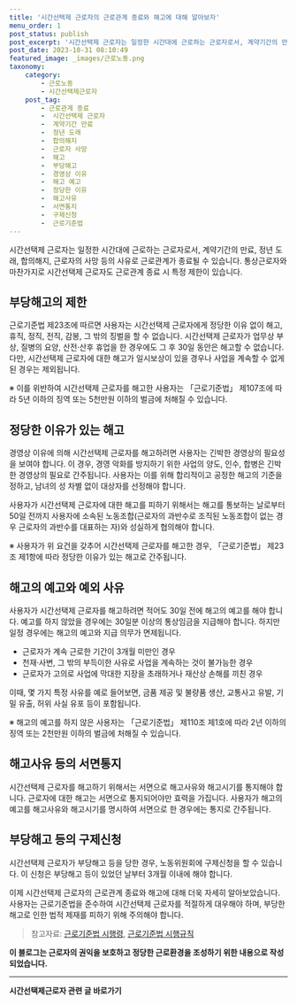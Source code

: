 ```yaml
---
title: '시간선택제 근로자의 근로관계 종료와 해고에 대해 알아보자'
menu_order: 1
post_status: publish
post_excerpt: '시간선택제 근로자는 일정한 시간대에 근로하는 근로자로서, 계약기간의 만료, 정년 도래, 합의해지, 근로자의 사망 등의 사유로 근로관계가 종료될 수 있습니다. 통상근로자와 마찬가지로 시간선택제 근로자도 근로관계 종료 시 특정 제한이 있습니다.'
post_date: 2023-10-31 08:10:49
featured_image: _images/근로노동.png
taxonomy:
    category:
        - 근로노동
        - 시간선택제근로자
    post_tag:
        - 근로관계 종료
        -  시간선택제 근로자
        -  계약기간 만료
        -  정년 도래
        -  합의해지
        -  근로자 사망
        -  해고
        -  부당해고
        -  경영상 이유
        -  해고 예고
        -  정당한 이유
        -  해고사유
        -  서면통지
        -  구제신청
        -  근로기준법
---
```




시간선택제 근로자는 일정한 시간대에 근로하는 근로자로서, 계약기간의 만료, 정년 도래, 합의해지, 근로자의 사망 등의 사유로 근로관계가 종료될 수 있습니다. 통상근로자와 마찬가지로 시간선택제 근로자도 근로관계 종료 시 특정 제한이 있습니다.

## 부당해고의 제한

근로기준법 제23조에 따르면 사용자는 시간선택제 근로자에게 정당한 이유 없이 해고, 휴직, 정직, 전직, 감봉, 그 밖의 징벌을 할 수 없습니다. 시간선택제 근로자가 업무상 부상, 질병의 요양, 산전·산후 휴업을 한 경우에도 그 후 30일 동안은 해고할 수 없습니다. 다만, 시간선택제 근로자에 대한 해고가 일시보상이 있을 경우나 사업을 계속할 수 없게 된 경우는 제외됩니다.

※ 이를 위반하여 시간선택제 근로자를 해고한 사용자는 「근로기준법」 제107조에 따라 5년 이하의 징역 또는 5천만원 이하의 벌금에 처해질 수 있습니다.

## 정당한 이유가 있는 해고

경영상 이유에 의해 시간선택제 근로자를 해고하려면 사용자는 긴박한 경영상의 필요성을 보여야 합니다. 이 경우, 경영 악화를 방지하기 위한 사업의 양도, 인수, 합병은 긴박한 경영상의 필요로 간주됩니다. 사용자는 이를 위해 합리적이고 공정한 해고의 기준을 정하고, 남녀의 성 차별 없이 대상자를 선정해야 합니다.

사용자가 시간선택제 근로자에 대한 해고를 피하기 위해서는 해고를 통보하는 날로부터 50일 전까지 사용자에 소속된 노동조합(근로자의 과반수로 조직된 노동조합이 없는 경우 근로자의 과반수를 대표하는 자)와 성실하게 협의해야 합니다.

※ 사용자가 위 요건을 갖추어 시간선택제 근로자를 해고한 경우, 「근로기준법」 제23조 제1항에 따라 정당한 이유가 있는 해고로 간주됩니다.

## 해고의 예고와 예외 사유

사용자가 시간선택제 근로자를 해고하려면 적어도 30일 전에 해고의 예고를 해야 합니다. 예고를 하지 않았을 경우에는 30일분 이상의 통상임금을 지급해야 합니다. 하지만 일정 경우에는 해고의 예고와 지급 의무가 면제됩니다.

- 근로자가 계속 근로한 기간이 3개월 미만인 경우
- 천재·사변, 그 밖의 부득이한 사유로 사업을 계속하는 것이 불가능한 경우
- 근로자가 고의로 사업에 막대한 지장을 초래하거나 재산상 손해를 끼친 경우

이때, 몇 가지 특정 사유를 예로 들어보면, 금품 제공 및 불량품 생산, 교통사고 유발, 기밀 유출, 허위 사실 유포 등이 포함됩니다.

※ 해고의 예고를 하지 않은 사용자는 「근로기준법」 제110조 제1호에 따라 2년 이하의 징역 또는 2천만원 이하의 벌금에 처해질 수 있습니다.

## 해고사유 등의 서면통지

시간선택제 근로자를 해고하기 위해서는 서면으로 해고사유와 해고시기를 통지해야 합니다. 근로자에 대한 해고는 서면으로 통지되어야만 효력을 가집니다. 사용자가 해고의 예고를 해고사유와 해고시기를 명시하여 서면으로 한 경우에는 통지로 간주됩니다.

## 부당해고 등의 구제신청

시간선택제 근로자가 부당해고 등을 당한 경우, 노동위원회에 구제신청을 할 수 있습니다. 이 신청은 부당해고 등이 있었던 날부터 3개월 이내에 해야 합니다.

이제 시간선택제 근로자의 근로관계 종료와 해고에 대해 더욱 자세히 알아보았습니다. 사용자는 근로기준법을 준수하여 시간선택제 근로자를 적절하게 대우해야 하며, 부당한 해고로 인한 법적 제재를 피하기 위해 주의해야 합니다.

> 참고자료: [근로기준법 시행령](https://www.law.go.kr/법령/근로기준법시행령), [근로기준법 시행규칙](https://www.example.com/labor-standards-act-enforcement-regulations)

**이 블로그는 근로자의 권익을 보호하고 정당한 근로환경을 조성하기 위한 내용으로 작성되었습니다.**
<!-- wp:separator -->
<hr class="wp-block-separator has-alpha-channel-opacity"/>
<!-- /wp:separator -->

<!-- wp:group {"backgroundColor":"base","layout":{"type":"constrained"}} -->
<div class="wp-block-group has-base-background-color has-background"><!-- wp:paragraph {"align":"center","fontSize":"medium"} -->
<p class="has-text-align-center has-large-font-size"><strong>시간선택제근로자 관련 글 바로가기</strong></p>
<!-- /wp:paragraph -->


<!-- wp:latest-posts
{"categories":[{"id":10911,"count":19,"description":"","link":"https://uknowlaw.com/category/%ec%8b%9c%ea%b0%84%ec%84%a0%ed%83%9d%ec%a0%9c%ea%b7%bc%eb%a1%9c%ec%9e%90/","name":"시간선택제근로자","slug":"시간선택제근로자","taxonomy":"category","parent":0,"meta":[],"_links":{"self":[{"href":"https://uknowlaw.com/wp-json/wp/v2/categories/10911"}],"collection":[{"href":"https://uknowlaw.com/wp-json/wp/v2/categories"}],"about":[{"href":"https://uknowlaw.com/wp-json/wp/v2/taxonomies/category"}],"wp:post_type":[{"href":"https://uknowlaw.com/wp-json/wp/v2/posts?categories=10911"}],"curies":[{"name":"wp","href":"https://api.w.org/{rel}","templated":true}]}}],"postsToShow":100,"excerptLength":28,"postLayout":"grid","columns":2,"featuredImageAlign":"left","featuredImageSizeSlug":"large","fontSize":"small"} /--></div>
<!-- /wp:group -->